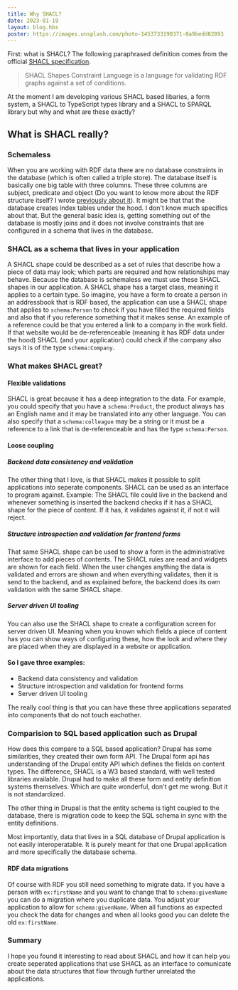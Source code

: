 ```yaml
---
title: Why SHACL?
date: 2023-01-19
layout: blog.hbs
poster: https://images.unsplash.com/photo-1453733190371-0a9bedd82893
---
```


First: what is SHACL? The following paraphrased definition comes from the official [SHACL specification](https://www.w3.org/TR/shacl/).

> SHACL Shapes Constraint Language is a language for validating RDF graphs against a set of conditions.

At the moment I am developing various SHACL based libaries, a form system, a SHACL to TypeScript types library and a SHACL to SPARQL library but why and what are these exactly?

## What is SHACL really?

### Schemaless

When you are working with RDF data there are no database constraints in the database (which is often called a triple store). The database itself is basically one big table with three columns. These three columns are subject, predicate and object (Do you want to know more about the RDF structure itself? I wrote [previously about it](/blogs/rdf-data-and-schema-in-one/)). It might be that that the database creates index tables under the hood. I don't know much specifics about that. But the general basic idea is, getting something out of the database is mostly joins and it does not involve constraints that are configured in a schema that lives in the database.

### SHACL as a schema that lives in your application

A SHACL shape could be described as a set of rules that describe how a piece of data may look; which parts are required and how relationships may behave. Because the database is schemaless we must use these SHACL shapes in our application. A SHACL shape has a target class, meaning it applies to a certain type. So imagine, you have a form to create a person in an addressbook that is RDF based, the application can use a SHACL shape that applies to `schema:Person` to check if you have filled the required fields and also that if you reference something that it makes sense. An example of a reference could be that you entered a link to a company in the work field. If that website would be de-referenceable (meaning it has RDF data under the hood) SHACL (and your application) could check if the company also says it is of the type `schema:Company`.

### What makes SHACL great?

#### Flexible validations

SHACL is great because it has a deep integration to the data. For example, you could specify that you have a `schema:Product`, the product always has an English name and it may be translated into any other language. You can also specify that a `schema:colleague` may be a string or it must be a reference to a link that is de-referenceable and has the type `schema:Person`.

#### Loose coupling

##### Backend data consistency and validation

The other thing that I love, is that SHACL makes it possible to split applications into seperate components. SHACL can be used as an interface to program against. Example: The SHACL file could live in the backend and whenever something is inserted the backend checks if it has a SHACL shape for the piece of content. If it has, it validates against it, if not it will reject. 

##### Structure introspection and validation for frontend forms

That same SHACL shape can be used to show a form in the administrative interface to add pieces of contents. The SHACL rules are read and widgets are shown for each field. When the user changes anything the data is validated and errors are shown and when everything validates, then it is send to the backend, and as explained before, the backend does its own validation with the same SHACL shape.

##### Server driven UI tooling

You can also use the SHACL shape to create a configuration screen for server driven UI. Meaning when you known which fields a piece of content has you can show ways of configuring these, how the look and where they are placed when they are displayed in a website or application.

#### So I gave three examples: 

- Backend data consistency and validation
- Structure introspection and validation for frontend forms
- Server driven UI tooling

The really cool thing is that you can have these three applications separated into components that do not touch eachother.

### Comparision to SQL based application such as Drupal

How does this compare to a SQL based application? Drupal has some similarities, they created their own form API. The Drupal form api has understanding of the Drupal entity API which defines the fields on content types. The difference, SHACL is a W3 based standard, with well tested libraries available. Drupal had to make all these form and entity definition systems themselves. Which are quite wonderful, don't get me wrong. But it is not standardized.

The other thing in Drupal is that the entity schema is tight coupled to the database, there is migration code to keep the SQL schema in sync with the entity definitions. 

Most importantly, data that lives in a SQL database of Drupal application is not easily interoperatable. It is purely meant for that one Drupal application and more specifically the database schema. 

#### RDF data migrations

Of course with RDF you still need something to migrate data. If you have a person with `ex:firstName` and you want to change that to `schema:givenName` you can do a migration where you duplicate data. You adjust your application to allow for `schema:givenName`. When all functions as expected you check the data for changes and when all looks good you can delete the old `ex:firstName`.

### Summary

I hope you found it interesting to read about SHACL and how it can help you create seperated applications that use SHACL as an interface to comunicate about the data structures that flow through further unrelated the applications.
